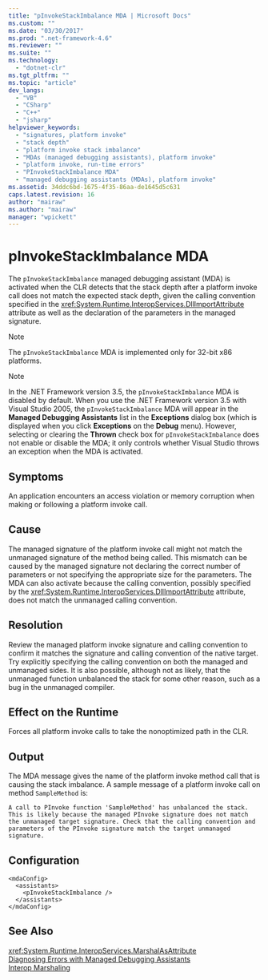 ```yaml
---
title: "pInvokeStackImbalance MDA | Microsoft Docs"
ms.custom: ""
ms.date: "03/30/2017"
ms.prod: ".net-framework-4.6"
ms.reviewer: ""
ms.suite: ""
ms.technology: 
  - "dotnet-clr"
ms.tgt_pltfrm: ""
ms.topic: "article"
dev_langs: 
  - "VB"
  - "CSharp"
  - "C++"
  - "jsharp"
helpviewer_keywords: 
  - "signatures, platform invoke"
  - "stack depth"
  - "platform invoke stack imbalance"
  - "MDAs (managed debugging assistants), platform invoke"
  - "platform invoke, run-time errors"
  - "PInvokeStackImbalance MDA"
  - "managed debugging assistants (MDAs), platform invoke"
ms.assetid: 34ddc6bd-1675-4f35-86aa-de1645d5c631
caps.latest.revision: 16
author: "mairaw"
ms.author: "mairaw"
manager: "wpickett"
---
```

# pInvokeStackImbalance MDA
The `pInvokeStackImbalance` managed debugging assistant (MDA) is activated when the CLR detects that the stack depth after a platform invoke call does not match the expected stack depth, given the calling convention specified in the <xref:System.Runtime.InteropServices.DllImportAttribute> attribute as well as the declaration of the parameters in the managed signature.  
  
> [!NOTE]
>  The `pInvokeStackImbalance` MDA is implemented only for 32-bit x86 platforms.  
  
> [!NOTE]
>  In the .NET Framework version 3.5, the `pInvokeStackImbalance` MDA is disabled by default. When you use the .NET Framework version 3.5 with Visual Studio 2005, the `pInvokeStackImbalance` MDA will appear in the **Managed Debugging Assistants** list in the **Exceptions** dialog box (which is displayed when you click **Exceptions** on the **Debug** menu). However, selecting or clearing the **Thrown** check box for `pInvokeStackImbalance` does not enable or disable the MDA; it only controls whether Visual Studio throws an exception when the MDA is activated.  
  
## Symptoms  
 An application encounters an access violation or memory corruption when making or following a platform invoke call.  
  
## Cause  
 The managed signature of the platform invoke call might not match the unmanaged signature of the method being called.  This mismatch can be caused by the managed signature not declaring the correct number of parameters or not specifying the appropriate size for the parameters.  The MDA can also activate because the calling convention, possibly specified by the <xref:System.Runtime.InteropServices.DllImportAttribute> attribute, does not match the unmanaged calling convention.  
  
## Resolution  
 Review the managed platform invoke signature and calling convention to confirm it matches the signature and calling convention of the native target.  Try explicitly specifying the calling convention on both the managed and unmanaged sides. It is also possible, although not as likely, that the unmanaged function unbalanced the stack for some other reason, such as a bug in the unmanaged compiler.  
  
## Effect on the Runtime  
 Forces all platform invoke calls to take the nonoptimized path in the CLR.  
  
## Output  
 The MDA message gives the name of the platform invoke method call that is causing the stack imbalance.  A sample message of a platform invoke call on method `SampleMethod` is:  
  
```  
A call to PInvoke function 'SampleMethod' has unbalanced the stack.   
This is likely because the managed PInvoke signature does not match   
the unmanaged target signature. Check that the calling convention and   
parameters of the PInvoke signature match the target unmanaged signature.  
```  
  
## Configuration  
  
```  
<mdaConfig>  
  <assistants>  
    <pInvokeStackImbalance />  
  </assistants>  
</mdaConfig>  
```  
  
## See Also  
 <xref:System.Runtime.InteropServices.MarshalAsAttribute>   
 [Diagnosing Errors with Managed Debugging Assistants](../../../docs/framework/debugging-tracing-profiling/diagnosing-errors-with-managed-debugging-assistants.md)   
 [Interop Marshaling](../../../docs/framework/interop/interop-marshaling.md)